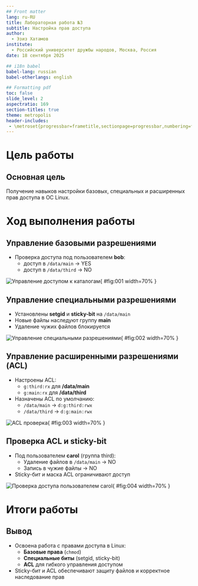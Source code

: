 ```yaml
---
## Front matter
lang: ru-RU
title: Лабораторная работа №3
subtitle: Настройка прав доступа
author:
  - Эзиз Хатамов
institute:
  - Российский университет дружбы народов, Москва, Россия
date: 18 сентября 2025

## i18n babel
babel-lang: russian
babel-otherlangs: english

## Formatting pdf
toc: false
slide_level: 2
aspectratio: 169
section-titles: true
theme: metropolis
header-includes:
 - \metroset{progressbar=frametitle,sectionpage=progressbar,numbering=fraction}
---
```


# Цель работы

## Основная цель

Получение навыков настройки базовых, специальных и расширенных прав доступа в ОС Linux.

# Ход выполнения работы

## Управление базовыми разрешениями

- Проверка доступа под пользователем **bob**:
  - доступ в `/data/main` → YES
  - доступ в `/data/third` → NO

![Управление доступом к каталогам](Screenshot_1.png){ #fig:001 width=70% }

## Управление специальными разрешениями

- Установлены **setgid** и **sticky-bit** на `/data/main`
- Новые файлы наследуют группу **main**
- Удаление чужих файлов блокируется

![Управление специальными разрешениями](Screenshot_2.png){ #fig:002 width=70% }

## Управление расширенными разрешениями (ACL)

- Настроены ACL:
  - `g:third:rx` для **/data/main**
  - `g:main:rx` для **/data/third**
- Назначены ACL по умолчанию:
  - `/data/main` → `d:g:third:rwx`
  - `/data/third` → `d:g:main:rwx`

![ACL проверка](Screenshot_3.png){ #fig:003 width=70% }

## Проверка ACL и sticky-bit

- Под пользователем **carol** (группа third):
  - Удаление файлов в `/data/main` → NO
  - Запись в чужие файлы → NO
- Sticky-бит и маска ACL ограничивают доступ

![Проверка доступа пользователем carol](Screenshot_6.png){ #fig:004 width=70% }

# Итоги работы

## Вывод

- Освоена работа с правами доступа в Linux:
  - **Базовые права** (`chmod`)
  - **Специальные биты** (setgid, sticky-bit)
  - **ACL** для гибкого управления доступом
- Sticky-бит и ACL обеспечивают защиту файлов и корректное наследование прав
